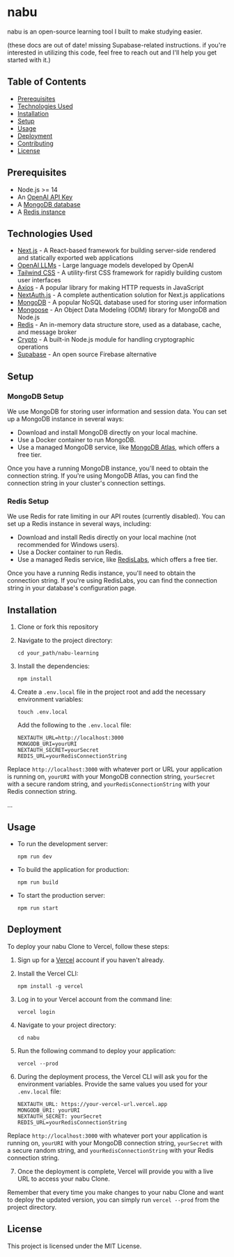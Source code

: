 # nabu

nabu is an open-source learning tool I built to make studying easier.

(these docs are out of date! missing Supabase-related instructions. if you're interested in utilizing this code, feel free to reach out and I'll help you get started with it.)

## Table of Contents

- [Prerequisites](#prerequisites)
- [Technologies Used](#technologies-used)
- [Installation](#installation)
- [Setup](#setup)
- [Usage](#usage)
- [Deployment](#deployment)
- [Contributing](#contributing)
- [License](#license)

## Prerequisites

- Node.js >= 14
- An [OpenAI API Key](https://platform.openai.com/account/api-keys)
- A [MongoDB database](https://www.mongodb.com/)
- A [Redis instance](https://redis.io/)

## Technologies Used

- [Next.js](https://nextjs.org/) - A React-based framework for building server-side rendered and statically exported web applications
- [OpenAI LLMs](https://platform.openai.com/docs/models/overview) - Large language models developed by OpenAI
- [Tailwind CSS](https://tailwindcss.com/) - A utility-first CSS framework for rapidly building custom user interfaces
- [Axios](https://github.com/axios/axios) - A popular library for making HTTP requests in JavaScript
- [NextAuth.js](https://next-auth.js.org/) - A complete authentication solution for Next.js applications
- [MongoDB](https://www.mongodb.com/) - A popular NoSQL database used for storing user information
- [Mongoose](https://mongoosejs.com/) - An Object Data Modeling (ODM) library for MongoDB and Node.js
- [Redis](https://redis.io/) - An in-memory data structure store, used as a database, cache, and message broker
- [Crypto](https://nodejs.org/api/crypto.html) - A built-in Node.js module for handling cryptographic operations
- [Supabase](https://supabase.com/) - An open source Firebase alternative


## Setup 

### MongoDB Setup

We use MongoDB for storing user information and session data. You can set up a MongoDB instance in several ways:

- Download and install MongoDB directly on your local machine.
- Use a Docker container to run MongoDB.
- Use a managed MongoDB service, like [MongoDB Atlas](https://www.mongodb.com/cloud/atlas), which offers a free tier.

Once you have a running MongoDB instance, you'll need to obtain the connection string. If you're using MongoDB Atlas, you can find the connection string in your cluster's connection settings.

### Redis Setup

We use Redis for rate limiting in our API routes (currently disabled). You can set up a Redis instance in several ways, including:

- Download and install Redis directly on your local machine (not recommended for Windows users).
- Use a Docker container to run Redis.
- Use a managed Redis service, like [RedisLabs](https://redislabs.com/), which offers a free tier.

Once you have a running Redis instance, you'll need to obtain the connection string. If you're using RedisLabs, you can find the connection string in your database's configuration page.

## Installation

1. Clone or fork this repository

2. Navigate to the project directory:

   ```
   cd your_path/nabu-learning
   ```

3. Install the dependencies:

   ```
   npm install
   ```

4. Create a `.env.local` file in the project root and add the necessary environment variables:

   ```
   touch .env.local
   ```

   Add the following to the `.env.local` file:

   ```
   NEXTAUTH_URL=http://localhost:3000
   MONGODB_URI=yourURI
   NEXTAUTH_SECRET=yourSecret
   REDIS_URL=yourRedisConnectionString
   ```

Replace `http://localhost:3000` with whatever port or URL your application is running on, `yourURI` with your MongoDB connection string, `yourSecret` with a secure random string, and `yourRedisConnectionString` with your Redis connection string.

...

## Usage

- To run the development server:

  ```
  npm run dev
  ```

- To build the application for production:

  ```
  npm run build
  ```

- To start the production server:

  ```
  npm run start
  ```

## Deployment

To deploy your nabu Clone to Vercel, follow these steps:

1. Sign up for a [Vercel](https://vercel.com/) account if you haven't already.

2. Install the Vercel CLI:

   ```
   npm install -g vercel
   ```

3. Log in to your Vercel account from the command line:

   ```
   vercel login
   ```

4. Navigate to your project directory:

   ```
   cd nabu
   ```

5. Run the following command to deploy your application:

   ```
   vercel --prod
   ```

6. During the deployment process, the Vercel CLI will ask you for the environment variables. Provide the same values you used for your `.env.local` file:

   ```
   NEXTAUTH_URL: https://your-vercel-url.vercel.app
   MONGODB_URI: yourURI
   NEXTAUTH_SECRET: yourSecret
   REDIS_URL=yourRedisConnectionString
   ```

Replace `http://localhost:3000` with whatever port your application is running on, `yourURI` with your MongoDB connection string, `yourSecret` with a secure random string, and `yourRedisConnectionString` with your Redis connection string.

7. Once the deployment is complete, Vercel will provide you with a live URL to access your nabu Clone.

Remember that every time you make changes to your nabu Clone and want to deploy the updated version, you can simply run `vercel --prod` from the project directory.


## License

This project is licensed under the MIT License.
